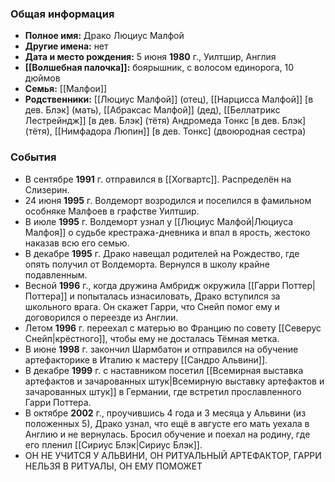 ### Общая информация
- **Полное имя:** Драко Люциус Малфой
- **Другие имена:** нет
- **Дата и место рождения:** 5 июня **1980** г., Уилтшир, Англия
- **[[Волшебная палочка]]:** боярышник, с волосом единорога, 10 дюймов
- **Семья:** [[Малфои]]
- **Родственники:** [[Люциус Малфой]] (отец), [[Нарцисса Малфой]] [в дев. Блэк] (мать), [[Абраксас Малфой]] (дед), [[Беллатрикс Лестрейндж]] [в дев. Блэк] (тётя)
	Андромеда Тонкс [в дев. Блэк] (тётя), [[Нимфадора Люпин]] [в дев. Тонкс] (двоюродная сестра)

### События
- В сентябре **1991** г. отправился в [[Хогвартс]]. Распределён на Слизерин.
- 24 июня **1995** г. Волдеморт возродился и поселился в фамильном особняке Малфоев в графстве Уилтшир.
- В июле **1995** г. Волдеморт узнал у [[Люциус Малфой|Люциуса Малфоя]] о судьбе крестража-дневника и впал в ярость, жестоко наказав всю его семью.
- В декабре **1995** г. Драко навещал родителей на Рождество, где опять получил от Волдеморта. Вернулся в школу крайне подавленным.
- Весной **1996** г., когда дружина Амбридж окружила [[Гарри Поттер|Поттера]] и попыталась изнасиловать, Драко вступился за школьного врага. Он скажет Гарри, что Снейп помог ему и договорился о переезде из Англии.
- Летом **1996** г. переехал с матерью во Францию по совету [[Северус Снейп|крёстного]], чтобы ему не досталась Тёмная метка.
- В июне **1998** г. закончил Шармбатон и отправился на обучение артефакторике в Италию к мастеру [[Сандро Альвини]].
- В декабре **1999** г. с наставником посетил [[Всемирная выставка артефактов и зачарованных штук|Всемирную выставку артефактов и зачарованных штук]] в Германии, где встретил прославленного Гарри Поттера.
- В октябре **2002** г., проучившись 4 года и 3 месяца у Альвини (из положенных 5), Драко узнал, что ещё в августе его мать уехала в Англию и не вернулась. Бросил обучение и поехал на родину, где его пленил [[Сириус Блэк|Сириус Блэк]].
- ОН НЕ УЧИТСЯ У АЛЬВИНИ, ОН РИТУАЛЬНЫЙ АРТЕФАКТОР, ГАРРИ НЕЛЬЗЯ В РИТУАЛЫ, ОН ЕМУ ПОМОЖЕТ